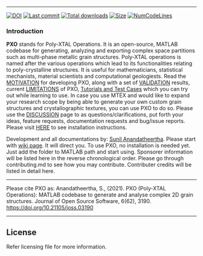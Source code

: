 ***
[![DOI](https://joss.theoj.org/papers/10.21105/joss.03190/status.svg)](https://doi.org/10.21105/joss.03190)
[![Last commit](https://img.shields.io/github/last-commit/SunilAnandatheertha/PXO)]()
[![Total downloads](https://img.shields.io/github/downloads/SunilAnandatheertha/PXO/total)]()
[![Size](https://img.shields.io/github/repo-size/SunilAnandatheertha/PXO)]()
[![NumCodeLines](https://img.shields.io/tokei/lines/github/SunilAnandatheertha/PXO)]()

### Introduction
**PXO** stands for Poly-XTAL Operations. It is an open-source, MATLAB codebase for generating, analyzing and exporting complex space partitions such as multi-phase metallic grain structures. Poly-XTAL operations is named after the various operations which lead to its functionalities relating to poly-crystalline structures. It is useful for mathematicians, statistical mechanists, material scientists and computational geologiests. Read the [MOTIVATION](https://github.com/SunilAnandatheertha/PXO/wiki/Motivation) for developing PXO, along with a set of [VALIDATION](https://github.com/SunilAnandatheertha/PXO/wiki/Validation) results, current [LIMITATIONS](https://github.com/SunilAnandatheertha/PXO/wiki/Limitations) of PXO, [Tutorials and Test Cases](https://github.com/SunilAnandatheertha/PXO/wiki/Tutorials-and-test-cases) which you can try out while learning to use. In case you use MTEX and would like to expand your research scope by being able to generate your own custom grain structures and crystallographic textures, you can use PXO to do so. Please use the [DISCUSSION](https://github.com/SunilAnandatheertha/PXO/discussions) page to as questions/clarifications, put forth your ideas, feature requests, documentation requests and bug/issue reports. Please visit [HERE](https://github.com/SunilAnandatheertha/PXO/wiki/Installation-instructions) to see installation instructions.

Development and all documentations by: [Sunil Anandatheertha](https://sunilanandatheertha.github.io/). Please start with [wiki page](https://github.com/SunilAnandatheertha/PXO/wiki). It will direct you. To use PXO, no installation is needed yet. Just add the folder to MATLAB path and start using. Sponsorer information will be listed here in the reverse chronological order. Please go through contributing.md to see how you may contribute. Contributer credits will be listed in detail here.

***
Please cite PXO as: Anandatheertha, S., (2021). PXO (Poly-XTAL Operations): MATLAB codebase to generate and analyse complex 2D grain structures. Journal of Open Source Software, 6(62), 3190. https://doi.org/10.21105/joss.03190

***
## License
Refer licensing file for more information.

